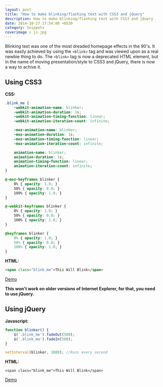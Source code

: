 ```yaml
---
layout: post
title: "How to make blinking/flashing text with CSS3 and jQuery"
description: How to make blinking/flashing text with CSS3 and jQuery 
date: 2014-10-27 17:54:00 +0530
category: Snippets
coverimage : js.jpg
---
```


Blinking text was one of the most dreaded homepage effects in the 90's. It was easily achieved by using the `<blink>` tag and was viewed upon as a real newbie thing to do. The `<blink>` tag is now a deprecated HTML element, but in the name of moving presentation/style to CSS3 and jQuery, there is now a way to achive it.

## Using CSS3

**CSS:**

```css
.blink_me {
    -webkit-animation-name: blinker;
    -webkit-animation-duration: 1s;
    -webkit-animation-timing-function: linear;
    -webkit-animation-iteration-count: infinite;

    -moz-animation-name: blinker;
    -moz-animation-duration: 1s;
    -moz-animation-timing-function: linear;
    -moz-animation-iteration-count: infinite;

    animation-name: blinker;
    animation-duration: 1s;
    animation-timing-function: linear;
    animation-iteration-count: infinite;
}

@-moz-keyframes blinker {  
    0% { opacity: 1.0; }
    50% { opacity: 0.0; }
    100% { opacity: 1.0; }
}

@-webkit-keyframes blinker {  
    0% { opacity: 1.0; }
    50% { opacity: 0.0; }
    100% { opacity: 1.0; }
}

@keyframes blinker {  
    0% { opacity: 1.0; }
    50% { opacity: 0.0; }
    100% { opacity: 1.0; }
}
```

**HTML:**

```HTML
<span class="blink_me">This Will Blink</span>
```

<a href="http://jsfiddle.net/umz8t/328/" class="" target="_blank">Demo</a>

**This won't work on older versions of Internet Explorer, for that, you need to use jQuery.**

## Using jQuery

**Javascript:**

```JavaScript
function blinker() {
    $('.blink_me').fadeOut(500);
    $('.blink_me').fadeIn(500);
}

setInterval(blinker, 1000); //Runs every second
```

**HTML:**

```
<span class="blink_me">This Will Blink</span>
```

<a href="http://jsfiddle.net/umz8t/458/" class="" target="_blank">Demo</a>